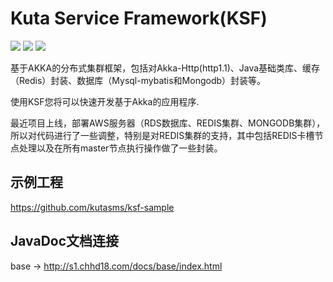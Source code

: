 # Kuta Service Framework(KSF)
![](https://img.shields.io/badge/license-Apache%202-blue)
![](https://img.shields.io/badge/akka-2.6%2B-orange)
![](https://img.shields.io/badge/java-1.8%2B-green)

基于AKKA的分布式集群框架，包括对Akka-Http(http1.1)、Java基础类库、缓存（Redis）封装、数据库（Mysql-mybatis和Mongodb）封装等。

使用KSF您将可以快速开发基于Akka的应用程序.

最近项目上线，部署AWS服务器（RDS数据库、REDIS集群、MONGODB集群），所以对代码进行了一些调整，特别是对REDIS集群的支持，其中包括REDIS卡槽节点处理以及在所有master节点执行操作做了一些封装。

示例工程
--------------------------------------------------------------------------------------------------------------------
https://github.com/kutasms/ksf-sample

JavaDoc文档连接
--------------------------------------------------------------------------------------------------------------------
   base -> http://s1.chhd18.com/docs/base/index.html

